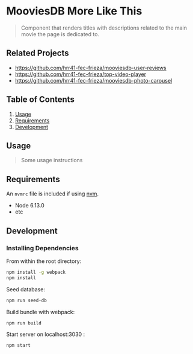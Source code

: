 # MooviesDB More Like This

> Component that renders titles with descriptions related to the main movie the page is dedicated to.  
 
## Related Projects

  - https://github.com/hrr41-fec-frieza/mooviesdb-user-reviews
  - https://github.com/hrr41-fec-frieza/top-video-player
  - https://github.com/hrr41-fec-frieza/mooviesdb-photo-carousel
  
## Table of Contents

1. [Usage](#Usage)
1. [Requirements](#requirements)
1. [Development](#development)

## Usage

> Some usage instructions

## Requirements

An `nvmrc` file is included if using [nvm](https://github.com/creationix/nvm).

- Node 6.13.0
- etc

## Development

### Installing Dependencies

From within the root directory:

```sh
npm install -g webpack
npm install
```
Seed database:
```sh
npm run seed-db
```

Build bundle with webpack:
```sh
npm run build
```

Start server on localhost:3030 :
```sh
npm start
```

